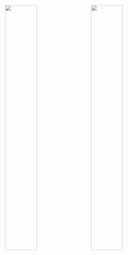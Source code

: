 <a href="https://github.com/whjin/docs">
  <img align="left"
    src="https://github-readme-stats.vercel.app/api/top-langs/?username=whjin&layout=compact&theme=radical" width="45%" />
</a>
<a href="https://github.com/whjin/docs">
  <img align="right"
    src="https://github-readme-stats.vercel.app/api?username=whjin&count_private=true&show_icons=true&theme=radical" width="45%"/>
</a>